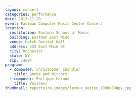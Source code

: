 ```yaml
---
layout: concert
categories: performance
date: 2013-11-20
event: Eastman Computer Music Center Concert
location:
  institution: Eastman School of Music
  building: Eastman East Wind
  venue: Hatch Recital Hall
  address: 433 East Main St
  city: Rochester
  state: NY
  zip: 14604
program:
  - composer: Christopher Chandler
    title: Smoke and Mirrors
  - composer: Philippe Leroux
    title: Voi(rex)
thumbnail: repertoire-images/leroux_voirex_1000x500px.jpg
---
```

